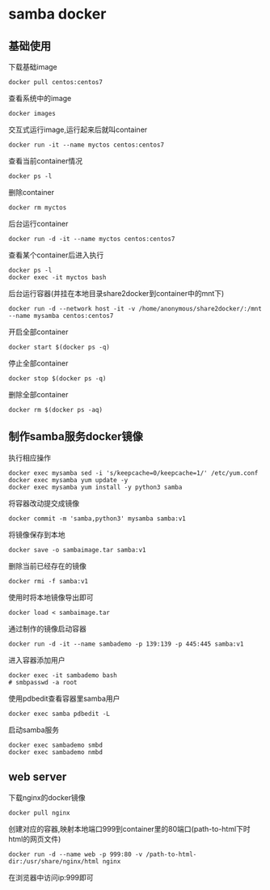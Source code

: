 # samba docker

## 基础使用

下载基础image

	docker pull centos:centos7

查看系统中的image

	docker images

交互式运行image,运行起来后就叫container

	docker run -it --name myctos centos:centos7

查看当前container情况

	docker ps -l

删除container

	docker rm myctos

后台运行container

	docker run -d -it --name myctos centos:centos7

查看某个container后进入执行

	docker ps -l
	docker exec -it myctos bash

后台运行容器(并挂在本地目录share2docker到container中的mnt下)

	docker run -d --network host -it -v /home/anonymous/share2docker/:/mnt --name mysamba centos:centos7

开启全部container

	docker start $(docker ps -q)

停止全部container

	docker stop $(docker ps -q)

删除全部container

	docker rm $(docker ps -aq)

## 制作samba服务docker镜像

执行相应操作

	docker exec mysamba sed -i 's/keepcache=0/keepcache=1/' /etc/yum.conf
	docker exec mysamba yum update -y
	docker exec mysamba yum install -y python3 samba

将容器改动提交成镜像

	docker commit -m 'samba,python3' mysamba samba:v1

将镜像保存到本地

	docker save -o sambaimage.tar samba:v1

删除当前已经存在的镜像

	docker rmi -f samba:v1

使用时将本地镜像导出即可

	docker load < sambaimage.tar

通过制作的镜像启动容器

	docker run -d -it --name sambademo -p 139:139 -p 445:445 samba:v1

进入容器添加用户

	docker exec -it sambademo bash
	# smbpasswd -a root

使用pdbedit查看容器里samba用户

	docker exec samba pdbedit -L

启动samba服务

	docker exec sambademo smbd
	docker exec sambademo nmbd

## web server

下载nginx的docker镜像

	docker pull nginx

创建对应的容器,映射本地端口999到container里的80端口(path-to-html下时html的网页文件)

	docker run -d --name web -p 999:80 -v /path-to-html-dir:/usr/share/nginx/html nginx

在浏览器中访问ip:999即可

